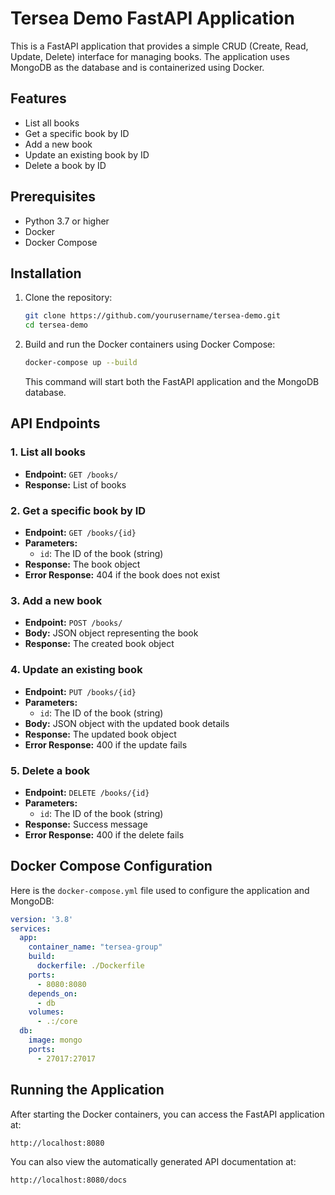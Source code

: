 # Tersea Demo FastAPI Application

This is a FastAPI application that provides a simple CRUD (Create, Read, Update, Delete) interface for managing books. The application uses MongoDB as the database and is containerized using Docker.

## Features

- List all books
- Get a specific book by ID
- Add a new book
- Update an existing book by ID
- Delete a book by ID

## Prerequisites

- Python 3.7 or higher
- Docker
- Docker Compose

## Installation

1. Clone the repository:

   ```bash
   git clone https://github.com/yourusername/tersea-demo.git
   cd tersea-demo
   ```

2. Build and run the Docker containers using Docker Compose:

   ```bash
   docker-compose up --build
   ```

   This command will start both the FastAPI application and the MongoDB database.

## API Endpoints

### 1. List all books

- **Endpoint:** `GET /books/`
- **Response:** List of books

### 2. Get a specific book by ID

- **Endpoint:** `GET /books/{id}`
- **Parameters:** 
  - `id`: The ID of the book (string)
- **Response:** The book object
- **Error Response:** 404 if the book does not exist

### 3. Add a new book

- **Endpoint:** `POST /books/`
- **Body:** JSON object representing the book
- **Response:** The created book object

### 4. Update an existing book

- **Endpoint:** `PUT /books/{id}`
- **Parameters:**
  - `id`: The ID of the book (string)
- **Body:** JSON object with the updated book details
- **Response:** The updated book object
- **Error Response:** 400 if the update fails

### 5. Delete a book

- **Endpoint:** `DELETE /books/{id}`
- **Parameters:**
  - `id`: The ID of the book (string)
- **Response:** Success message
- **Error Response:** 400 if the delete fails

## Docker Compose Configuration

Here is the `docker-compose.yml` file used to configure the application and MongoDB:

```yaml
version: '3.8'
services:
  app:
    container_name: "tersea-group"
    build:
      dockerfile: ./Dockerfile
    ports:
      - 8080:8080
    depends_on:
      - db
    volumes:
      - .:/core
  db:
    image: mongo
    ports:
      - 27017:27017
```

## Running the Application

After starting the Docker containers, you can access the FastAPI application at:

```
http://localhost:8080
```

You can also view the automatically generated API documentation at:

```
http://localhost:8080/docs
```

